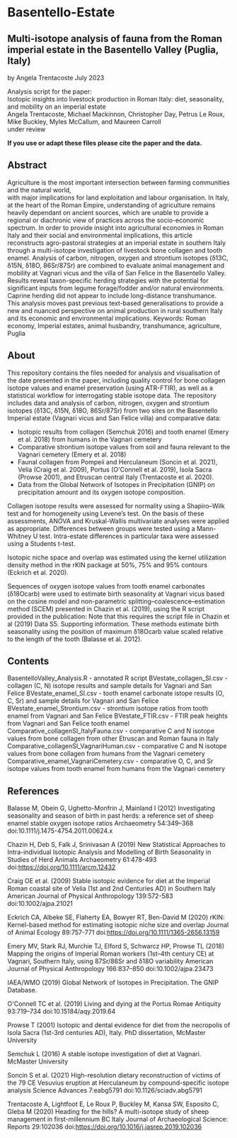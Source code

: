 # Basentello-Estate
## Multi-isotope analysis of fauna from the Roman imperial estate in the Basentello Valley (Puglia, Italy)
by Angela Trentacoste
July 2023

Analysis script for the paper: <br>
Isotopic insights into livestock production in Roman Italy: diet, seasonality, and mobility on an imperial estate <br>
Angela Trentacoste, Michael Mackinnon, Christopher Day, Petrus Le Roux, Mike Buckley, Myles McCallum, and Maureen Carroll <br>
under review

<b>If you use or adapt these files please cite the paper and the data.</b>

## Abstract
Agriculture is the most important intersection between farming communities and the natural world,  
with major implications for land exploitation and labour organisation. In Italy, at the heart of the Roman Empire, 
understanding of agriculture remains heavily dependant on ancient sources, which are unable to provide a regional or 
diachronic view of practices across the socio-economic spectrum. In order to provide insight into agricultural economies 
in Roman Italy and their social and environmental implications, this article reconstructs agro-pastoral strategies at an
imperial estate in southern Italy through a multi-isotope investigation of livestock bone collagen and tooth enamel. 
Analysis of carbon, nitrogen, oxygen and strontium isotopes (δ13C, δ15N, δ18O, 86Sr/87Sr) are combined to evaluate animal management 
and mobility at Vagnari vicus and the villa of San Felice in the Basentello Valley. Results reveal taxon-specific herding strategies with 
the potential for significant inputs from legume forage/fodder and/or natural environments. Caprine herding did not appear to include 
long-distance transhumance. This analysis moves past previous text-based generalisations to provide a new and nuanced perspective on 
animal production in rural southern Italy and its economic and environmental implications.
Keywords: Roman economy, Imperial estates, animal husbandry, transhumance, agriculture, Puglia

## About
This repository contains the files needed for analysis and visualisation of the date presented in the paper, including quality control for bone collagen isotope values and 
enamel preservation (using ATR-FTIR), as well as a statistical workflow for interrogating stable isotope data. 
The repository includes data and analysis of carbon, nitrogen, oxygen and strontium isotopes (δ13C, δ15N, δ18O, 86Sr/87Sr) from two sites on the Basentello Imperial estate 
(Vagnari vicus and San Felice villa) and comparative data: <list>
- Isotopic results from collagen (Semchuk 2016) and tooth enamel (Emery et al. 2018) from humans in the Vagnari cemetery
- Comparative strontium isotope values from soil and fauna relevant to the Vagnari cemetery (Emery et al. 2018)
- Faunal collagen from Pompeii and Herculaneum (Soncin et al. 2021), Velia (Craig et al. 2009), Portus (O'Connell et al. 2019), Isola Sacra (Prowse 2001), and Etruscan central Italy (Trentacoste et al. 2020). </list>
- Data from the Global Network of Isotopes in Precipitation (GNIP) on precipitation amount and its oxygen isotope composition. </list>

Collagen isotope results were assessed for normality using a Shapiro–Wilk test and for 
homogeneity using Levene’s test. On the basis of these assessments, ANOVA and Kruskal-Wallis multivariate analyses were applied as appropriate. 
Differences between groups were tested using a Mann-Whitney U test. Intra-estate differences in particular taxa were assessed using a Students t-test. 

Isotopic niche space and overlap was estimated using the kernel utilization density method in the rKIN package at 50%, 75% and 95% contours (Eckrich et al. 2020).

Sequences of oxygen isotope values from tooth enamel carbonates (δ18Ocarb) were used to estimate birth seasonality at Vagnari vicus
based on the cosine model and non-parametric splitting–coalescence–estimation method (SCEM) presented in Chazin et al. (2019),
using the R script provided in the publication: Note that this requires the script file in Chazin et al (2019) Data S5. Supporting information.
These methods estimate birth seasonality using the position of maximum δ18Ocarb value scaled relative to the length of the tooth (Balasse et al. 2012).

## Contents
BasentelloValley_Analysis.R - annotated R script
BVestate_collagen_SI.csv - collagen (C, N) isotope results and sample details for Vagnari and San Felice
BVestate_enamel_SI.csv - tooth enamel carbonate istope results (O, C, Sr) and sample details for Vagnari and San Felice 
BVestate_enamel_Strontium.csv - strontium isotope ratios from tooth enamel from Vagnari and San Felice 
BVestate_FTIR.csv - FTIR peak heights from Vagnari and San Felice tooth enamel
Comparative_collagenSI_ItalyFauna.csv - comparative C and N isotope values from bone collagen from other Etruscan and Roman fauna in Italy
Comparative_collagenSI_VagnariHuman.csv - comparative C and N isotope values from bone collagen from humans from the Vagnari cemetery
Comparative_enamel_VagnariCemetery.csv - comparative O, C, and Sr isotope values from tooth enamel from humans from the Vagnari cemetery




## References
Balasse M, Obein G, Ughetto-Monfrin J, Mainland I (2012) Investigating seasonality and season of birth in past herds: a reference set of sheep enamel stable oxygen isotope ratios Archaeometry 54:349–368 doi:10.1111/j.1475-4754.2011.00624.x

Chazin H, Deb S, Falk J, Srinivasan A (2019) New Statistical Approaches to Intra-individual Isotopic Analysis and Modelling of Birth Seasonality in Studies of Herd Animals Archaeometry 61:478-493 doi:https://doi.org/10.1111/arcm.12432

Craig OE et al. (2009) Stable isotopic evidence for diet at the Imperial Roman coastal site of Velia (1st and 2nd Centuries AD) in Southern Italy American Journal of Physical Anthropology 139:572-583 doi:10.1002/ajpa.21021

Eckrich CA, Albeke SE, Flaherty EA, Bowyer RT, Ben-David M (2020) rKIN: Kernel-based method for estimating isotopic niche size and overlap Journal of Animal Ecology 89:757-771 doi:https://doi.org/10.1111/1365-2656.13159

Emery MV, Stark RJ, Murchie TJ, Elford S, Schwarcz HP, Prowse TL (2018) Mapping the origins of Imperial Roman workers (1st–4th century CE) at Vagnari, Southern Italy, using 87Sr/86Sr and δ18O variability American Journal of Physical Anthropology 166:837–850 doi:10.1002/ajpa.23473

IAEA/WMO (2019) Global Network of Isotopes in Precipitation. The GNIP Database. 

O'Connell TC et al. (2019) Living and dying at the Portus Romae Antiquity 93:719–734 doi:10.15184/aqy.2019.64

Prowse T (2001) Isotopic and dental evidence for diet from the necropolis of Isola Sacra (1st-3rd centuries AD), Italy. PhD dissertation, McMaster University

Semchuk L (2016) A stable isotope investigation of diet at Vagnari. McMaster University

Soncin S et al. (2021) High-resolution dietary reconstruction of victims of the 79 CE Vesuvius eruption at Herculaneum by compound-specific isotope analysis Science Advances 7:eabg5791 doi:10.1126/sciadv.abg5791

Trentacoste A, Lightfoot E, Le Roux P, Buckley M, Kansa SW, Esposito C, Gleba M (2020) Heading for the hills? A multi-isotope study of sheep management in first-millennium BC Italy Journal of Archaeological Science: Reports 29:102036 doi:https://doi.org/10.1016/j.jasrep.2019.102036
